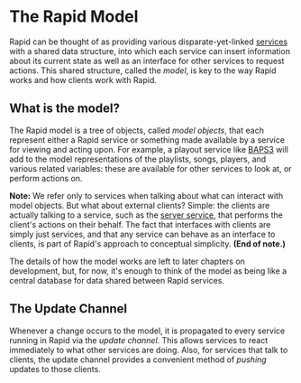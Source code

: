 # The Rapid Model

Rapid can be thought of as providing various disparate-yet-linked [services]
with a shared data structure, into which each service can insert information
about its current state as well as an interface for other services to request
actions.  This shared structure, called the *model*, is key to the way Rapid
works and how clients work with Rapid.

## What is the model?

The Rapid model is a tree of objects, called *model objects*, that each
represent either a Rapid service or something made available by a service for
viewing and acting upon.  For example, a playout service like [BAPS3] will add
to the model representations of the playlists, songs, players, and various
related variables: these are available for other services to look at, or
perform actions on.

**Note:** We refer only to services when talking about what can interact with
model objects.  But what about external clients?  Simple: the clients are
actually talking to a service, such as the [server service], that performs the
client's actions on their behalf.  The fact that interfaces with clients are
simply just services, and that any service can behave as an interface to
clients, is part of Rapid's approach to conceptual simplicity.  **(End of
note.)**

The details of how the model works are left to later chapters on development,
but, for now, it's enough to think of the model as being like a central
database for data shared between Rapid services.

## The Update Channel

Whenever a change occurs to the model, it is propagated to every service
running in Rapid via the *update channel*.  This allows services to react
immediately to what other services are doing.  Also, for services that talk to
clients, the update channel provides a convenient method of *pushing* updates
to those clients.

[services]:       ../services/README.md
[BAPS3]:          ../services/baps3.md
[server service]: ../services/server.md
